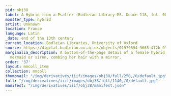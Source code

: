 ```yaml
---
pid: obj38
label: A Hybrid from a Psalter (Bodleian Library MS. Douce 118, fol. 009r)
monster_type: hybrid
artist: Unknown
location: France
language: Latin
_date: end of the 13th century
current_location: Bodleian Libraries, University of Oxford
source: https://digital.bodleian.ox.ac.uk/objects/01979694-9663-472b-97d5-3ed575dd89b2/surfaces/9277fd84-ed81-4515-83c0-9f9d9562ac9f/
marginalia_description: A bottom-of-the-page detail of a female hybrid, possibly a
  mermaid or siren, combing her hair with a mirror.
order: '37'
layout: mmcoll_item
collection: mmcoll
thumbnail: "/img/derivatives/iiif/images/obj38/full/250,/0/default.jpg"
full: "/img/derivatives/iiif/images/obj38/full/1140,/0/default.jpg"
manifest: "/img/derivatives/iiif/obj38/manifest.json"
---
```

